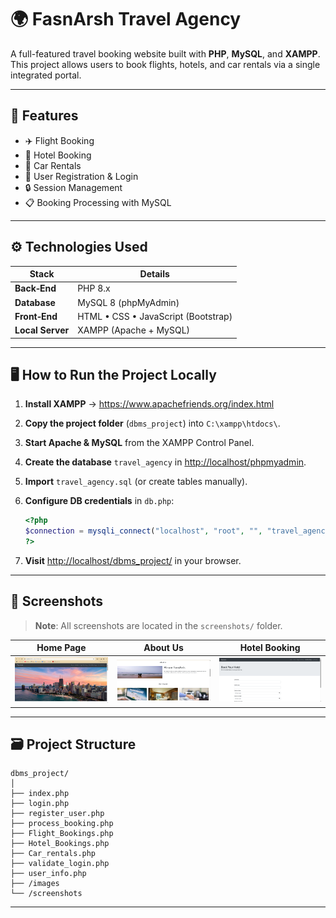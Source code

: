 
# 🌍 FasnArsh Travel Agency

A full-featured travel booking website built with **PHP**, **MySQL**, and **XAMPP**. This project allows users to book flights, hotels, and car rentals via a single integrated portal.

---

## 🚀 Features

- ✈️ Flight Booking  
- 🏨 Hotel Booking  
- 🚗 Car Rentals  
- 👤 User Registration & Login  
- 🔒 Session Management  
- 📋 Booking Processing with MySQL  

---

## ⚙️ Technologies Used

| Stack | Details |
|-------|---------|
| **Back‑End** | PHP 8.x |
| **Database** | MySQL 8 (phpMyAdmin) |
| **Front‑End** | HTML • CSS • JavaScript (Bootstrap) |
| **Local Server** | XAMPP (Apache + MySQL) |

---

## 🖥️ How to Run the Project Locally

1. **Install XAMPP** → <https://www.apachefriends.org/index.html>  
2. **Copy the project folder** (`dbms_project`) into `C:\xampp\htdocs\`.  
3. **Start Apache & MySQL** from the XAMPP Control Panel.  
4. **Create the database** `travel_agency` in <http://localhost/phpmyadmin>.  
5. **Import** `travel_agency.sql` (or create tables manually).  
6. **Configure DB credentials** in `db.php`:

   ```php
   <?php
   $connection = mysqli_connect("localhost", "root", "", "travel_agency");
   ?>
   ```
7. **Visit** <http://localhost/dbms_project/> in your browser.

---

## 📸 Screenshots

> **Note**: All screenshots are located in the `screenshots/` folder.

| Home Page | About Us | Hotel Booking |
|-----------|----------|----------------|
| ![Home](screenshots/home.png) | ![About](screenshots/about.png) | ![Hotel Booking](screenshots/hotel_booking.png) |

---

## 🗃️ Project Structure

```text
dbms_project/
│
├── index.php
├── login.php
├── register_user.php
├── process_booking.php
├── Flight_Bookings.php
├── Hotel_Bookings.php
├── Car_rentals.php
├── validate_login.php
├── user_info.php
├── /images
└── /screenshots
```

---

